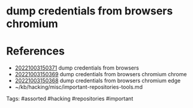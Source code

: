 # dump credentials from browsers chromium

# References
- [20221003150371](/zet/20221003150371/README.md) dump credentials from browsers
- [20221003150369](/zet/20221003150369/README.md) dump credentials from browsers chromium chrome
- [20221003150368](/zet/20221003150368/README.md) dump credentials from browsers chromium edge
- ~/kb/hacking/misc/important-repositories-tools.md

Tags:
    #assorted #hacking #repositories #important
